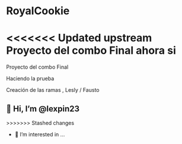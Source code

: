 # RoyalCookie
<<<<<<< Updated upstream
Proyecto del combo Final ahora si 
=======
Proyecto del combo Final

Haciendo la prueba 

Creación de las ramas , Lesly / Fausto


<h2>👋 Hi, I’m @lexpin23</h2>
>>>>>>> Stashed changes

- 👀 I’m interested in ...
